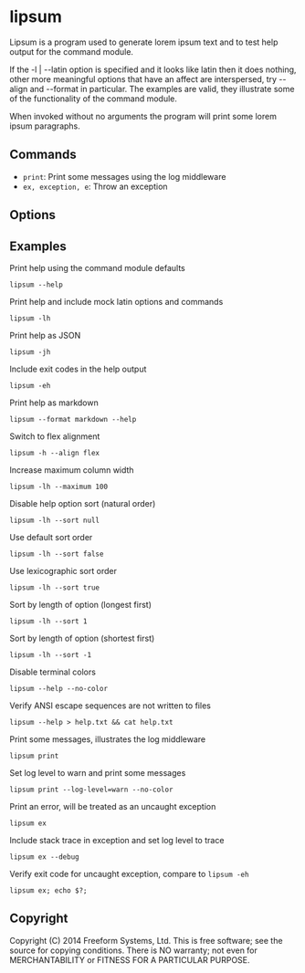 lipsum
======

Lipsum is a program used to generate lorem ipsum text and to test help output for the command module.

If the -l | --latin option is specified and it looks like latin then it does nothing, other more meaningful options that have an affect are interspersed, try --align and --format in particular. The examples are valid, they illustrate some of the functionality of the command module.

When invoked without no arguments the program will print some lorem ipsum paragraphs.

## Commands

* `print`: Print some messages using the log middleware
* `ex, exception, e`: Throw an exception

## Options

## Examples

Print help using the command module defaults

```
lipsum --help
```

Print help and include mock latin options and commands

```
lipsum -lh
```

Print help as JSON

```
lipsum -jh
```

Include exit codes in the help output

```
lipsum -eh
```

Print help as markdown

```
lipsum --format markdown --help
```

Switch to flex alignment

```
lipsum -h --align flex
```

Increase maximum column width

```
lipsum -lh --maximum 100
```

Disable help option sort (natural order)

```
lipsum -lh --sort null
```

Use default sort order

```
lipsum -lh --sort false
```

Use lexicographic sort order

```
lipsum -lh --sort true
```

Sort by length of option (longest first)

```
lipsum -lh --sort 1
```

Sort by length of option (shortest first)

```
lipsum -lh --sort -1
```

Disable terminal colors

```
lipsum --help --no-color
```

Verify ANSI escape sequences are not written to files

```
lipsum --help > help.txt && cat help.txt
```

Print some messages, illustrates the log middleware

```
lipsum print
```

Set log level to warn and print some messages

```
lipsum print --log-level=warn --no-color
```

Print an error, will be treated as an uncaught exception

```
lipsum ex
```

Include stack trace in exception and set log level to trace

```
lipsum ex --debug
```

Verify exit code for uncaught exception, compare to `lipsum -eh`

```
lipsum ex; echo $?;
```

## Copyright

Copyright (C) 2014 Freeform Systems, Ltd.
This is free software; see the source for copying conditions. There is NO warranty; not even for MERCHANTABILITY or FITNESS FOR A PARTICULAR PURPOSE.
